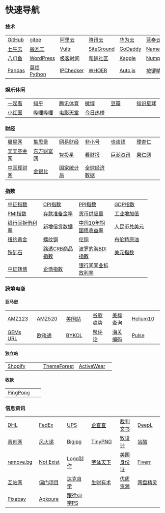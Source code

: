 # 快速导航

<!-- toc -->

### 技术

<table>
    <!-- <caption style="font-weight: bold;">纯CSS table表格 thead固定 tbody滚动</caption> -->
    <tr>
        <td width= "100"><a title="GitHub: Where the world builds software" href="https://github.com/" target="_blank">GitHub</a></td>
        <td width= "100"><a title="Software Development and Collaboration Platform" href="https://gitee.com/" target="_blank">gitee</a></td>
        <td width= "100"><a title="阿里云" href="http://aliyun.com/" target="_blank">阿里云</a></td>
        <td width= "100"><a title="腾讯云" href="https://cloud.tencent.com/" target="_blank">腾讯云</a></td>
        <td width= "100"><a title="华为云" href="https://www.huaweicloud.com/" target="_blank">华为云</a></td>
        <td width= "100"><a title="蓝奏云" href="https://www.lanzous.com/" target="_blank">蓝奏云</a></td>
    </tr>
    <tr>
        <td width= "100"><a title="七牛云" href="https://www.qiniu.com/" target="_blank">七牛云</a></td>
        <td width= "100"><a title="Mass VPS hosting on Enterprise equipment" href="https://bwh88.net/" target="_blank">搬瓦工</a></td>
        <td width= "100"><a title="Cloud Servers and Cloud Hosting" href="https://www.vultr.com/" target="_blank">Vultr</a></td>
        <td width= "100"><a title="Web Hosting Services Crafted with Care" href="https://www.siteground.com/" target="_blank">SiteGround</a></td>        
        <td width= "100"><a title="GoDaddy" href="https://sg.godaddy.com/" target="_blank">GoDaddy</a></td>
        <td width= "100"><a title="Buy domain name - Cheap domain names from $1.37" href="https://www.namecheap.com/" target="_blank">Namecheap</a></td>
    </tr>
    <tr>
        <td width= "100"><a title="八爪鱼" href="https://www.bazhuayu.com/" target="_blank">八爪鱼</a></td>
        <td width= "100"><a title="WordPress" href="https://wordpress.org/" target="_blank">WordPress</a></td>
        <td width= "100"><a title="极客时间" href="https://time.geekbang.org/" target="_blank">极客时间</a></td>
        <td width= "100"><a title="和鲸社区" href="https://www.kesci.com/" target="_blank">和鲸社区</a></td>
        <td width= "100"><a title="Kaggle" href="https://www.kaggle.com/" target="_blank">Kaggle</a></td>
        <td width= "100"><a title="Numpy" href="https://www.numpy.org.cn/" target="_blank">Numpy</a></td>
    </tr>
    <tr>
        <td width= "100"><a title="Pandas" href="https://www.pypandas.cn/" target="_blank">Pandas</a></td>
        <td width= "100"><a title="莫烦Python" href="https://mofanpy.com/" target="_blank">莫烦Python</a></td>
        <td width= "100"><a title="IPChecker" href="https://www.vps234.com/ipchecker/" target="_blank">IPChecker</a></td>
        <td width= "100"><a title="检查您自己的IP地址和DNS地址" href="https://whoer.net/zh" target="_blank">WHOER</a></td>
        <td width= "100"><a title="Auto.js" href="https://www.autojs.org/" target="_blank">Auto.js</a></td>
        <td width= "100"><a title="按键精灵" href="http://www.anjian.com/" target="_blank">按键精灵</a></td>
    </tr>
</table>



### 娱乐休闲

<table>
    <tr>
        <td width= "100"><a title="一起看" href="https://www.huya.com/g/2135" target="_blank">一起看</a></td>
        <td width= "100"><a title="知乎" href="https://www.zhihu.com/" target="_blank">知乎</a></td>
        <td width= "100"><a title="腾讯体育" href="https://sports.qq.com/nba/" target="_blank">腾讯体育</a></td>
        <td width= "100"><a title="微博" href="https://www.weibo.com/login.php" target="_blank">微博</a></td>
        <td width= "100"><a title="豆瓣" href="https://www.douban.com/" target="_blank">豆瓣</a></td>
        <td width= "100"><a title="知识星球" href="https://zsxq.com/" target="_blank">知识星球</a></td>
    </tr>
    <tr>
        <td width= "100"><a title="小红圈" href="https://www.red-ring.cn/group/14586" target="_blank">小红圈</a></td>
        <td width= "100"><a title="哔哩哔哩" href="https://www.bilibili.com/" target="_blank">哔哩哔哩</a></td>
        <td width= "100"><a title="电影天堂" href="https://www.dytt8.net/index.htm" target="_blank">电影天堂</a></td>
        <td width= "100"><a title="今日热榜" href="https://tophub.today/" target="_blank">今日热榜</a></td>
    </tr>    
</table>

### 财经

<table>
    <tr>
        <td width= "100"><a title="晨星网" href="http://cn.morningstar.com/main/default.aspx" target="_blank">晨星网</a></td>
        <td width= "100"><a title="中国专业的低风险投资工具型社区" href="https://www.jisilu.cn/" target="_blank">集思录</a></td>
        <td width= "100"><a title="网易财经" href="https://money.163.com/" target="_blank">网易财经</a></td>
        <td width= "100"><a title="比特币行情价格" href="https://www.feixiaohao.com/" target="_blank">非小号</a></td>
        <td width= "100"><a title="也谈钱" href="https://yetanqian.gitee.io/fire-guide/#/xingqiu1787/" target="_blank">也谈钱</a></td>
        <td width= "100"><a title="指数基金估值查询" href="https://www.lixinger.com/" target="_blank">理杏仁</a></td>
    </tr> 
    <tr>
        <td width= "100"><a title="天天基金网" href="http://fund.eastmoney.com/" target="_blank">天天基金网</a></td>
        <td width= "100"><a title="东方财富网" href="http://data.eastmoney.com/" target="_blank">东方财富网</a></td>
        <td width= "100"><a title="DIY定投策略" href="http://www.zhitouxing.com/" target="_blank">智投星</a></td>
        <td width= "100"><a title="看财报" href="https://www.kancaibao.com/" target="_blank">看财报</a></td>
        <td width= "100"><a title="中国证监会指定的信息披露网站" href="http://www.cninfo.com.cn/new/index" target="_blank">巨潮资讯</a></td>
        <td width= "100"><a title="适合入门级的量化投资者" href="https://guorn.com/" target="_blank">果仁网</a></td>
    </tr>
    <tr>        
        <td width= "100"><a title="银行理财产品查询" href="https://www.chinawealth.com.cn/zzlc/index.shtml" target="_blank">中国理财网</a></td>
        <td width= "100"><a title="金银比" href="https://cn.tradingview.com/symbols/TVC-GOLDSILVER/" target="_blank">金银比</a></td>
        <td width= "100"><a title="国家统计局" href="http://www.stats.gov.cn/" target="_blank">国家统计局</a></td>
        <td width= "100"><a title="全球经济数据" href="http://www.qqjjsj.com/" target="_blank">全球经济数据</a></td>
    </tr>
</table>

### 指数

<table>
    <tr>
        <td width= "100"><a title="中证指数" href="http://www.csindex.com.cn/" target="_blank">中证指数</a></td>
        <td width= "100"><a title="居民消费价格指数" href="http://data.eastmoney.com/cjsj/cpi.html" target="_blank">CPI指数</a></td>
        <td width= "100"><a title="工业品出厂价格指数" href="http://data.eastmoney.com/cjsj/ppi.html" target="_blank">PPI指数</a></td>
        <td width= "100"><a title="国内生产总值" href="http://data.eastmoney.com/cjsj/gdp.html" target="_blank">GDP指数</a></td>
    </tr>
    <tr>
        <td width= "100"><a title="采购经理人指数" href="http://data.eastmoney.com/cjsj/pmi.html" target="_blank">PMI指数</a></td>
        <td width= "100"><a title="存款准备金率" href="http://data.eastmoney.com/cjsj/ckzbj.html" target="_blank">存款准备金率</a></td>
        <td width= "100"><a title="货币供应量（M1.M2.M0" href="http://data.eastmoney.com/cjsj/hbgyl.html" target="_blank">货币供应量</a></td>
        <td width= "100"><a title="工业增加值" href="http://data.eastmoney.com/cjsj/gyzjz.html" target="_blank">工业增加值</a></td>
    </tr>
    <tr>
        <td width= "100"><a title="银行间拆借利率（Shibor）" href="http://data.eastmoney.com/shibor/default.html" target="_blank">银行间拆借利率</a></td>
        <td width= "100"><a title="新增信贷数据" href="http://data.eastmoney.com/cjsj/xzxd.html" target="_blank">新增信贷数据</a></td>
        <td width= "100"><a title="中国10年期国债收益率" href="https://cn.investing.com/rates-bonds/china-10-year-bond-yield" target="_blank">中国10年期国债收益率</a></td>
        <td width= "100"><a title="人民币兑美元" href="https://finance.sina.com.cn/money/forex/hq/CNYUSD.shtml" target="_blank">人民币兑美元</a></td>
    </tr>
    <tr>
        <td width= "100"><a title="纽约黄金" href="https://finance.sina.com.cn/futures/quotes/GC.shtml" target="_blank">纽约黄金</a></td>
        <td width= "100"><a title="螺纹钢" href="https://finance.sina.com.cn/futures/quotes/RB2005.shtml" target="_blank">螺纹钢</a></td>
        <td width= "100"><a title="伦铜" href="https://finance.sina.com.cn/futures/quotes/CAD.shtml" target="_blank">伦铜</a></td>
        <td width= "100"><a title="布伦特原油" href="https://finance.sina.com.cn/futures/quotes/OIL.shtml" target="_blank">布伦特原油</a></td>
    </tr>
    <tr>
        <td width= "100"><a title="铁矿石" href="https://finance.sina.com.cn/futures/quotes/I2005.shtml" target="_blank">铁矿石</a></td>
        <td width= "100"><a title="路透CRB商品指数" href="http://quote.eastmoney.com/gb/zsCRB.html" target="_blank">路透CRB商品指数</a></td>
        <td width= "100"><a title="波罗的海BDI指数" href="http://quote.eastmoney.com/gb/zsBDI.html" target="_blank">波罗的海BDI指数</a></td>
        <td width= "100"><a title="美元指数" href="https://finance.sina.com.cn/money/forex/hq/DINIW.shtml" target="_blank">美元指数</a></td>
    </tr>
    <tr>
        <td width= "100"><a title="中证转债" href="http://quote.eastmoney.com/zs000832.html?from=360" target="_blank">中证转债</a></td>
        <td width= "100"><a title="企债指数" href="http://quote.eastmoney.com/zs000013.html" target="_blank">企债指数</a></td>
        <td width= "100"><a title="上海银行间同业拆放利率" href="http://www.shibor.org/" target="_blank">银行间同业拆放利率</a></td>
    </tr>
</table>

### 跨境电商

#### 亚马逊
<table>
    <tr>
        <td width= "100"><a title="AMZ123" href="https://www.amz123.com/" target="_blank">AMZ123</a></td>
        <td width= "100"><a title="AMZ520" href="https://www.amz520.com/" target="_blank">AMZ520</a></td>
        <td width= "100"><a title="美国站" href="https://www.amazon.com/" target="_blank">美国站</a></td>
        <td width= "100"><a title="谷歌趋势" href="https://trends.google.com/trends/?geo=US" target="_blank">谷歌趋势</a></td>
        <td width= "100"><a title="美标查询" href="https://www.trademarks411.com/" target="_blank">美标查询</a></td>
        <td width= "100"><a title="Helium10" href="https://www.helium10.com/" target="_blank">Helium10</a></td>
    </tr>
    <tr>
        <td width= "100"><a title="GEMs URL" href="https://www.helium10.com/gems/" target="_blank">GEMs URL</a></td>
        <td width= "100"><a title="欧税通" href="https://www.evatmaster.com/en/home" target="_blank">欧税通</a></td>
        <td width= "100"><a title="BYKOL" href="https://www.bykol.com/" target="_blank">BYKOL</a></td>
        <td width= "100"><a title="聚评论" href="https://www.jupinglun.com/" target="_blank">聚评论</a></td>
        <td width= "100"><a title="海关编码" href="https://www.hsbianma.com/" target="_blank">海关编码</a></td>
        <td width= "100"><a title="Marketplace Pulse" href="https://www.marketplacepulse.com/" target="_blank">Pulse</a></td>
    </tr>    
</table>

#### 独立站

<table>
    <tr>
        <td width= "100"><a title="Shopify" href="https://www.shopify.com/" target="_blank">Shopify</a></td>
        <td width= "100"><a title="ThemeForest" href="https://themeforest.net/" target="_blank">ThemeForest</a></td>
        <td width= "100"><a title="ActiveWear" href="https://www.activewear1.com/" target="_blank">ActiveWear</a></td>    
    </tr>
</table>

#### 收款
<table>
    <tr>
        <td width= "100"><a title="PingPong" href="https://us.pingpongx.com/pns/login.htm" target="_blank">PingPong</a></td>
    </tr>
</table>

### 信息资讯

<table>
    <tr>
        <td width= "100"><a title="DHL" href="https://www.dhl.com/cn-zh/home.html" target="_blank">DHL</a></td>
        <td width= "100"><a title="FedEx" href="https://www.fedex.com/zh-cn/home.html" target="_blank">FedEx</a></td>
        <td width= "100"><a title="https://www.ups.com/cn/zh/Home.page" href="" target="_blank">UPS</a></td>
        <td width= "100"><a title="企查查" href="https://www.qcc.com/" target="_blank">企查查</a></td>
        <td width= "100"><a title="中国裁判文书网" href="https://wenshu.court.gov.cn/" target="_blank">裁判文书</a></td>
        <td width= "100"><a title="DeepL" href="https://www.deepl.com/translator" target="_blank">DeepL</a></td>
    </tr>
    <tr>
        <td width= "100"><a title="青创网" href="https://www.17qcc.com/" target="_blank">青创网</a></td>
        <td width= "100"><a title="风火递" href="http://www.fhd001.com/page/home/index.jsp" target="_blank">风火递</a></td>
        <td width= "100"><a title="AI人工智能图片无损放大" href="https://bigjpg.com/" target="_blank">Bigjpg</a></td>
        <td width= "100"><a title="Compress PNG images" href="https://tinypng.com/" target="_blank">TinyPNG</a></td>
        <td width= "100"><a title="致设计" href="https://www.zhisheji.com/" target="_blank">致设计</a></td>
        <td width= "100"><a title="站酷" href="https://www.zcool.com.cn/" target="_blank">站酷</a></td>
    </tr>
    <tr>
        <td width= "100"><a title="Remove Background from Image" href="https://www.remove.bg/" target="_blank">remove.bg</a></td>
        <td width= "100"><a title="This Person Does Not Exist" href="https://thispersondoesnotexist.com/" target="_blank">Not Exist</a></td>
        <td width= "100"><a title="Logo制作" href="http://www.uugai.com/" target="_blank">Logo制作</a></td>
        <td width= "100"><a title="字体天下" href="https://www.fonts.net.cn/" target="_blank">字体天下</a></td>
        <td width= "100"><a title="美国身份证" href="http://www.shenfendaquan.com/" target="_blank">美国身份证</a></td>
        <td width= "100"><a title="Fiverr" href="https://www.fiverr.com/" target="_blank">Fiverr</a></td>
    </tr>
    <tr>
        <td width= "100"><a title="互站网" href="https://www.huzhan.com/" target="_blank">互站网</a></td>
        <td width= "100"><a title="偏门项目" href="https://www.yc717.com/" target="_blank">偏门项目</a></td>
        <td width= "100"><a title="达克自学" href="http://www.591zxw.com/" target="_blank">达克自学</a></td>
        <td width= "100"><a title="生财有术" href="http://search.shengcaiyoushu.com/" target="_blank">生财有术</a></td>
        <td width= "100"><a title="优质资源" href="http://www.52yzzy.com/" target="_blank">优质资源</a></td>
        <td width= "100"><a title="网盘精灵" href="https://mianbaoshu.cc/" target="_blank">网盘精灵</a></td>
    </tr>
    <tr>
        <td width= "100"><a title="Pixabay" href="https://pixabay.com/" target="_blank">Pixabay</a></td>
        <td width= "100"><a title="Apkpure" href="https://apkpure.com/" target="_blank">Apkpure</a></td>
        <td width= "100"><a title="跟徐sir学PS" href="https://study.163.com/course/introduction.htm?courseId=1004469005#/courseDetail?tab=1" target="_blank">跟徐sir学PS</a></td>
    </tr>
</table>



        

